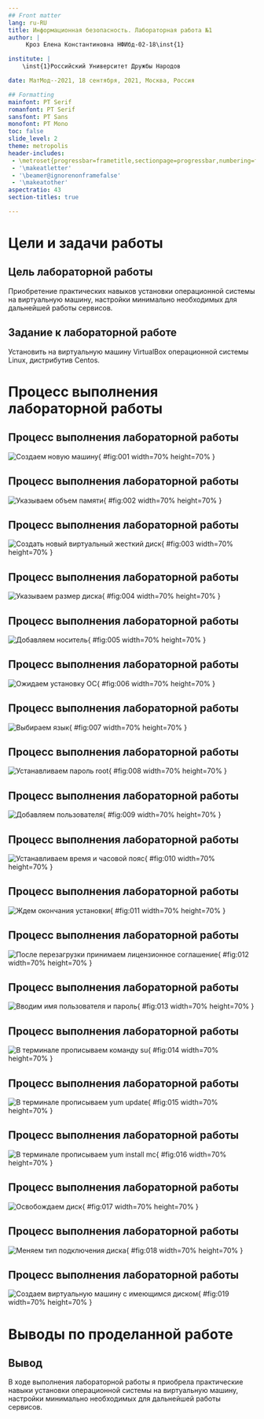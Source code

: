```yaml
---
## Front matter
lang: ru-RU
title: Информационная безопасность. Лабораторная работа №1
author: |
	 Кроз Елена Константиновна НФИбд-02-18\inst{1}

institute: |
	\inst{1}Российский Университет Дружбы Народов

date: МатМод--2021, 18 сентября, 2021, Москва, Россия

## Formatting
mainfont: PT Serif
romanfont: PT Serif
sansfont: PT Sans
monofont: PT Mono
toc: false
slide_level: 2
theme: metropolis
header-includes: 
 - \metroset{progressbar=frametitle,sectionpage=progressbar,numbering=fraction}
 - '\makeatletter'
 - '\beamer@ignorenonframefalse'
 - '\makeatother'
aspectratio: 43
section-titles: true

---
```


# Цели и задачи работы

## Цель лабораторной работы

Приобретение практических навыков установки операционной системы на виртуальную машину, настройки минимально необходимых для
дальнейшей работы сервисов.


## Задание к лабораторной работе

Установить на виртуальную машину VirtualBox операционной системы
Linux, дистрибутив Centos.

# Процесс выполнения лабораторной работы

## Процесс выполнения лабораторной работы

![Создаем новую машину](image/1.png){ #fig:001 width=70% height=70% }

## Процесс выполнения лабораторной работы 

![Указываем объем памяти](image/2.png){ #fig:002 width=70% height=70% }

## Процесс выполнения лабораторной работы 

![Создать новый виртуальный жесткий диск](image/3.png){ #fig:003 width=70% height=70% }

## Процесс выполнения лабораторной работы 

![Указываем размер диска](image/4.png){ #fig:004 width=70% height=70% }

## Процесс выполнения лабораторной работы 

![Добавляем носитель](image/5.png){ #fig:005 width=70% height=70% }

## Процесс выполнения лабораторной работы 

![Ожидаем установку ОС](image/6.png){ #fig:006 width=70% height=70% }

## Процесс выполнения лабораторной работы 

![Выбираем язык](image/7.png){ #fig:007 width=70% height=70% }

## Процесс выполнения лабораторной работы 

![Устанавливаем пароль root](image/8.png){ #fig:008 width=70% height=70% }

## Процесс выполнения лабораторной работы 

![Добавляем пользователя](image/9.png){ #fig:009 width=70% height=70% }

## Процесс выполнения лабораторной работы 

![Устанавливаем время и часовой пояс](image/10.png){ #fig:010 width=70% height=70% }

## Процесс выполнения лабораторной работы 

![Ждем окончания установки](image/11.png){ #fig:011 width=70% height=70% }

## Процесс выполнения лабораторной работы 

![После перезагрузки принимаем лицензионное соглашение](image/12.png){ #fig:012 width=70% height=70% }

## Процесс выполнения лабораторной работы 

![Вводим имя пользователя и пароль](image/13.png){ #fig:013 width=70% height=70% }

## Процесс выполнения лабораторной работы 

![В терминале прописываем команду su](image/14.png){ #fig:014 width=70% height=70% }

## Процесс выполнения лабораторной работы 

![В терминале прописываем yum update](image/15.png){ #fig:015 width=70% height=70% }

## Процесс выполнения лабораторной работы 

![В терминале прописываем yum install mc](image/16.png){ #fig:016 width=70% height=70% }

## Процесс выполнения лабораторной работы 

![Освобождаем диск](image/17.png){ #fig:017 width=70% height=70% }

## Процесс выполнения лабораторной работы 

![Меняем тип подключения диска](image/18.png){ #fig:018 width=70% height=70% }

## Процесс выполнения лабораторной работы 

![Создаем виртуальную машину с имеющимся диском](image/19.png){ #fig:019 width=70% height=70% }

# Выводы по проделанной работе

## Вывод

В ходе выполнения лабораторной работы я приобрела практические навыки установки операционной системы на виртуальную машину, настройки минимально необходимых для
дальнейшей работы сервисов.